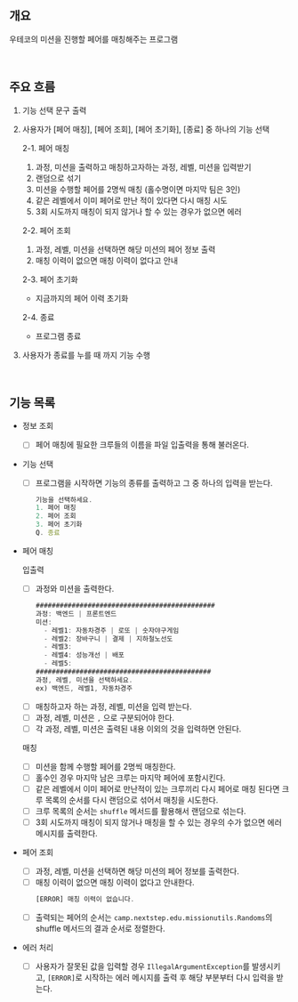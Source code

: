 ## 개요

우테코의 미션을 진행할 페어를 매칭해주는 프로그램

<br/>

## 주요 흐름

1. 기능 선택 문구 출력
2. 사용자가 [페어 매칭], [페어 조회], [페어 초기화], [종료] 중 하나의 기능 선택

   2-1. 페어 매칭

   1. 과정, 미션을 출력하고 매칭하고자하는 과정, 레벨, 미션을 입력받기
   2. 랜덤으로 섞기
   3. 미션을 수행할 페어를 2명씩 매칭 (홀수명이면 마지막 팀은 3인)
   4. 같은 레벨에서 이미 페어로 만난 적이 있다면 다시 매칭 시도
   5. 3회 시도까지 매칭이 되지 않거나 할 수 있는 경우가 없으면 에러

   2-2. 페어 조회

   1. 과정, 레벨, 미션을 선택하면 해당 미션의 페어 정보 출력
   2. 매칭 이력이 없으면 매칭 이력이 없다고 안내

   2-3. 페어 초기화

   - 지금까지의 페어 이력 초기화

   2-4. 종료

   - 프로그램 종료

3. 사용자가 종료를 누를 때 까지 기능 수행

<br/>

## 기능 목록

- 정보 조회

  - [ ] 페어 매칭에 필요한 크루들의 이름을 파일 입출력을 통해 불러온다.

- 기능 선택

  - [ ] 프로그램을 시작하면 기능의 종류를 출력하고 그 중 하나의 입력을 받는다.
    ```jsx
    기능을 선택하세요.
    1. 페어 매칭
    2. 페어 조회
    3. 페어 초기화
    Q. 종료
    ```

- 페어 매칭

  입출력

  - [ ] 과정와 미션을 출력한다.
    ```jsx
    #############################################
    과정: 백엔드 | 프론트엔드
    미션:
      - 레벨1: 자동차경주 | 로또 | 숫자야구게임
      - 레벨2: 장바구니 | 결제 | 지하철노선도
      - 레벨3:
      - 레벨4: 성능개선 | 배포
      - 레벨5:
    ############################################
    과정, 레벨, 미션을 선택하세요.
    ex) 백엔드, 레벨1, 자동차경주
    ```
  - [ ] 매칭하고자 하는 과정, 레벨, 미션을 입력 받는다.
  - [ ] 과정, 레벨, 미션은 `,` 으로 구분되어야 한다.
  - [ ] 각 과정, 레벨, 미션은 출력된 내용 이외의 것을 입력하면 안된다.

  매칭

  - [ ] 미션을 함께 수행할 페어를 2명씩 매칭한다.
  - [ ] 홀수인 경우 마지막 남은 크루는 마지막 페어에 포함시킨다.
  - [ ] 같은 레벨에서 이미 페어로 만난적이 있는 크루끼리 다시 페어로 매칭 된다면 크루 목록의 순서를 다시 랜덤으로 섞어서 매칭을 시도한다.
  - [ ] 크루 목록의 순서는 `shuffle` 메서드를 활용해서 랜덤으로 섞는다.
  - [ ] 3회 시도까지 매칭이 되지 않거나 매칭을 할 수 있는 경우의 수가 없으면 에러 메시지를 출력한다.

- 페어 조회

  - [ ] 과정, 레벨, 미션을 선택하면 해당 미션의 페어 정보를 출력한다.
  - [ ] 매칭 이력이 없으면 매칭 이력이 없다고 안내한다.
    ```jsx
    [ERROR] 매칭 이력이 없습니다.
    ```
  - [ ] 출력되는 페어의 순서는 `camp.nextstep.edu.missionutils.Randoms`의 shuffle 메서드의 결과 순서로 정렬한다.

- 에러 처리
  - [ ] 사용자가 잘못된 값을 입력할 경우 `IllegalArgumentException`를 발생시키고, `[ERROR]`로 시작하는 에러 메시지를 출력 후 해당 부분부터 다시 입력을 받는다.
